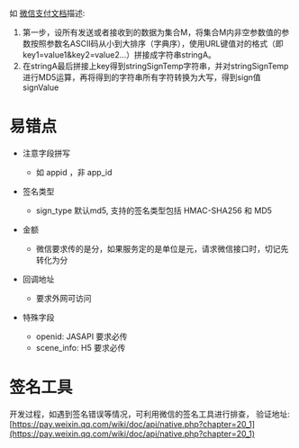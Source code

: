 如 [微信支付文档](https://pay.weixin.qq.com/wiki/doc/api/native.php?chapter=4_3)描述:

1. 第一步，设所有发送或者接收到的数据为集合M，将集合M内非空参数值的参数按照参数名ASCII码从小到大排序（字典序），使用URL键值对的格式（即key1=value1&key2=value2…）拼接成字符串stringA。
2. 在stringA最后拼接上key得到stringSignTemp字符串，并对stringSignTemp进行MD5运算，再将得到的字符串所有字符转换为大写，得到sign值signValue



# 易错点

* 注意字段拼写

  * 如 appid ，非 app_id

* 签名类型

  * sign_type 默认md5,  支持的签名类型包括 HMAC-SHA256 和 MD5

* 金额

  * 微信要求传的是分，如果服务定的是单位是元，请求微信接口时，切记先转化为分

* 回调地址

  * 要求外网可访问

* 特殊字段

  * openid:  JASAPI 要求必传
  * scene_info: H5 要求必传

  

# 签名工具

 开发过程，如遇到签名错误等情况，可利用微信的签名工具进行排查， 验证地址: [https://pay.weixin.qq.com/wiki/doc/api/native.php?chapter=20_1](https://pay.weixin.qq.com/wiki/doc/api/native.php?chapter=20_1)